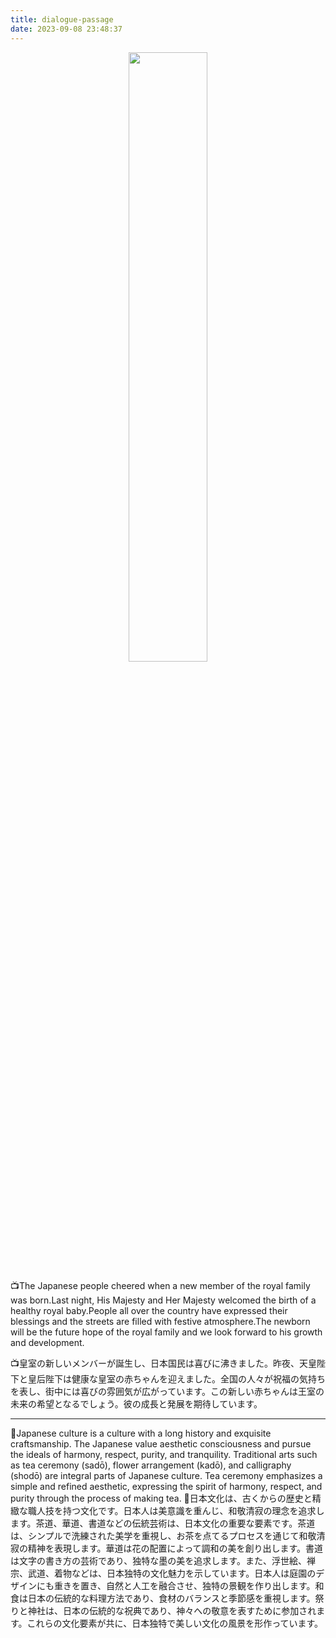 ```yaml
---
title: dialogue-passage
date: 2023-09-08 23:48:37
---
```


<div align="center">
  <img src="https://picdm.sunbangyan.cn/2023/11/16/01173f61738fc08d931c002bc07442dc.png" width="50%">
</div>

📺The Japanese people cheered when a new member of the royal family was born.Last night, His Majesty and Her Majesty welcomed the birth of a healthy royal baby.People all over the country have expressed their blessings and the streets are filled with festive atmosphere.The newborn will be the future hope of the royal family and we look forward to his growth and development.

📺皇室の新しいメンバーが誕生し、日本国民は喜びに沸きました。昨夜、天皇陛下と皇后陛下は健康な皇室の赤ちゃんを迎えました。全国の人々が祝福の気持ちを表し、街中には喜びの雰囲気が広がっています。この新しい赤ちゃんは王室の未来の希望となるでしょう。彼の成長と発展を期待しています。

***
🌸Japanese culture is a culture with a long history and exquisite craftsmanship. The Japanese value aesthetic consciousness and pursue the ideals of harmony, respect, purity, and tranquility. Traditional arts such as tea ceremony (sadō), flower arrangement (kadō), and calligraphy (shodō) are integral parts of Japanese culture. Tea ceremony emphasizes a simple and refined aesthetic, expressing the spirit of harmony, respect, and purity through the process of making tea. 
🌸日本文化は、古くからの歴史と精緻な職人技を持つ文化です。日本人は美意識を重んじ、和敬清寂の理念を追求します。茶道、華道、書道などの伝統芸術は、日本文化の重要な要素です。茶道は、シンプルで洗練された美学を重視し、お茶を点てるプロセスを通じて和敬清寂の精神を表現します。華道は花の配置によって調和の美を創り出します。書道は文字の書き方の芸術であり、独特な墨の美を追求します。また、浮世絵、禅宗、武道、着物などは、日本独特の文化魅力を示しています。日本人は庭園のデザインにも重きを置き、自然と人工を融合させ、独特の景観を作り出します。和食は日本の伝統的な料理方法であり、食材のバランスと季節感を重視します。祭りと神社は、日本の伝統的な祝典であり、神々への敬意を表すために参加されます。これらの文化要素が共に、日本独特で美しい文化の風景を形作っています。